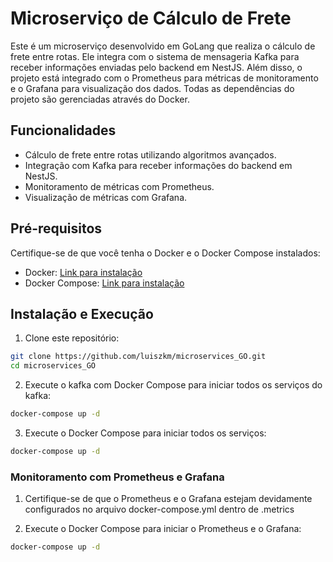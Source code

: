 # Microserviço de Cálculo de Frete

Este é um microserviço desenvolvido em GoLang que realiza o cálculo de frete entre rotas. Ele integra com o sistema de mensageria Kafka para receber informações enviadas pelo backend em NestJS. Além disso, o projeto está integrado com o Prometheus para métricas de monitoramento e o Grafana para visualização dos dados. Todas as dependências do projeto são gerenciadas através do Docker.

## Funcionalidades

- Cálculo de frete entre rotas utilizando algoritmos avançados.
- Integração com Kafka para receber informações do backend em NestJS.
- Monitoramento de métricas com Prometheus.
- Visualização de métricas com Grafana.

## Pré-requisitos

Certifique-se de que você tenha o Docker e o Docker Compose instalados:

- Docker: [Link para instalação](https://docs.docker.com/get-docker/)
- Docker Compose: [Link para instalação](https://docs.docker.com/compose/install/)

## Instalação e Execução

1. Clone este repositório:

```bash
git clone https://github.com/luiszkm/microservices_GO.git
cd microservices_GO
```
2. Execute o kafka com Docker Compose para iniciar todos os serviços do kafka:

```bash
docker-compose up -d
```
3. Execute o Docker Compose para iniciar todos os serviços:

```bash
docker-compose up -d
```

### Monitoramento com Prometheus e Grafana
1. Certifique-se de que o Prometheus e o Grafana estejam devidamente configurados no arquivo docker-compose.yml dentro de .metrics

2. Execute o Docker Compose para iniciar o Prometheus e o Grafana:
```bash
docker-compose up -d
```




